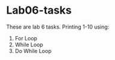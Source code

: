 # Lab06-tasks
These are lab 6 tasks. 
Printing 1-10 using:
1. For Loop
2. While Loop
3. Do While Loop
